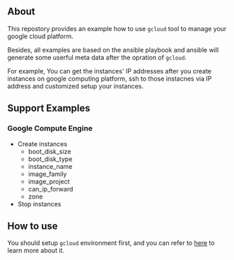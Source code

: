 ## About
This repostory provides an example how to use `gcloud` tool to manage your google cloud platform.  

Besides, all examples are based on the ansible playbook and ansible will generate some userful meta data after the opration of `gcloud`.  

For example, You can get the instances' IP addresses after you create instances on google computing platform, ssh to those instacnes via IP address and customized setup your instances.

## Support Examples
### Google Compute Engine
- Create instances
    - boot_disk_size
    - boot_disk_type
    - instance_name
    - image_family
    - image_project
    - can_ip_forward
    - zone
- Stop instances

## How to use
You should setup `gcloud` environment first, and you can refer to [here](https://cloud.google.com/compute/docs/gcloud-compute/#auth) to learn more about it.
